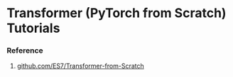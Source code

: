 # Transformer (PyTorch from Scratch) Tutorials

### Reference
1. [github.com/ES7/Transformer-from-Scratch](https://github.com/ES7/Transformer-from-Scratch)